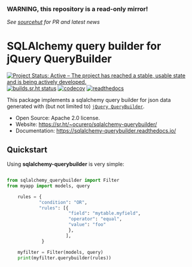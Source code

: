 ### WARNING, this repository is a read-only mirror!
*See [sourcehut](https://sr.ht/~ocurero/sqlalchemy-querybuilder/) for PR and latest news*

SQLAlchemy query builder for jQuery QueryBuilder
================================================

[![Project Status: Active – The project has reached a stable, usable state and is being actively developed.](https://www.repostatus.org/badges/latest/active.svg)](https://www.repostatus.org/#active) [![builds.sr.ht status](https://builds.sr.ht/~ocurero/sqlalchemy-querybuilder/.build.yml.svg)](https://builds.sr.ht/~ocurero/sqlalchemy-querybuilder/.build.yml?) [![codecov](https://codecov.io/gh/ocurero/sqlalchemy-querybuilder/branch/master/graph/badge.svg)](https://codecov.io/gh/ocurero/sqlalchemy-querybuilder) [![readthedocs](https://readthedocs.org/projects/sqlalchemy-querybuilder/badge/?version=latest&style=flat)](https://sqlalchemy-querybuilder.readthedocs.io/)

This package implements a sqlalchemy query builder for json data
generated with (but not limited to) [`jQuery QueryBuilder`](http://querybuilder.js.org/).

* Open Source: Apache 2.0 license.
* Website: <https://sr.ht/~ocurero/sqlalchemy-querybuilder/>
* Documentation: <https://sqlalchemy-querybuilder.readthedocs.io/>

Quickstart
----------

Using **sqlalchemy-querybuilder** is very simple:

```python

from sqlalchemy_querybuilder import Filter
from myapp import models, query

    rules = {
            "condition": "OR",
            "rules": [{
                       "field": "mytable.myfield",
                       "operator": "equal",
                       "value": "foo"
                       },
                      ],
             }

    myfilter = Filter(models, query)
    print(myfilter.querybuilder(rules))
```
